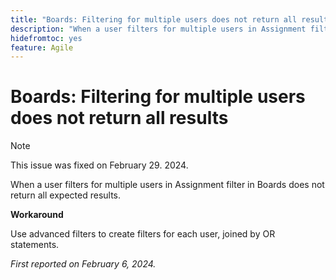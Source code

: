 ```yaml
---
title: "Boards: Filtering for multiple users does not return all results"
description: "When a user filters for multiple users in Assignment filter in Boards does not return all expected results."
hidefromtoc: yes
feature: Agile
---
```


# Boards: Filtering for multiple users does not return all results

>[!NOTE]
>
>This issue was fixed on February 29. 2024.

When a user filters for multiple users in Assignment filter in Boards does not return all expected results. 

**Workaround**

Use advanced filters to create filters for each user, joined by OR statements.

_First reported on February 6, 2024._
